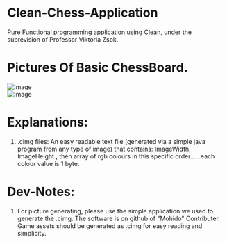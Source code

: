 # Clean-Chess-Application
Pure Functional programming application using Clean, under the suprevision of Professor Viktoria Zsok.

# Pictures Of Basic ChessBoard.
![image](https://user-images.githubusercontent.com/48254077/111923456-9d64e380-8a9f-11eb-925e-b2bf9192c457.png)
<br/>
![image](https://user-images.githubusercontent.com/48254077/112914288-e3ebbb00-90fb-11eb-857e-e81276679ff3.png)
<br/>

# Explanations:  
1) .cimg files: An easy readable text file (generated via a simple java program from any type of image) that contains: ImageWidth, ImageHeight , then array of rgb colours in this specific order..... each colour value is 1 byte.

# Dev-Notes:
1) For picture generating, please use the simple application we used to generate the .cimg. The software is on github of "Mohido" Contributer. Game assets should be generated as .cimg for easy reading and simplicity.

